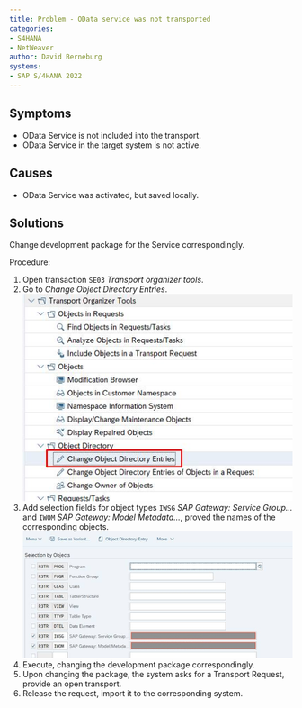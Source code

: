 ```yaml
---
title: Problem - OData service was not transported
categories:
- S4HANA
- NetWeaver
author: David Berneburg
systems:
- SAP S/4HANA 2022
---
```


## Symptoms

- OData Service is not included into the transport.
- OData Service in the target system is not active.

## Causes

- OData Service was activated, but saved locally.

## Solutions

Change development package for the Service correspondingly.

Procedure:
1. Open transaction `SE03` *Transport organizer tools*.
2. Go to *Change Object Directory Entries*.
   ![SE03 -> Change Object Directory Entries](/assets/i/2023/11/se03.jpeg)
3. Add selection fields for object types `IWSG` *SAP Gateway: Service Group...*
   and `IWOM` *SAP Gateway: Model Metadata...*, proved the names of the
   corresponding objects.
   ![Add selection fields for object types](/assets/i/2023/11/selection-by-objects.jpeg)
4. Execute, changing the development package correspondingly.
5. Upon changing the package, the system asks for a Transport Request, provide an open transport.
6. Release the request, import it to the corresponding system.
